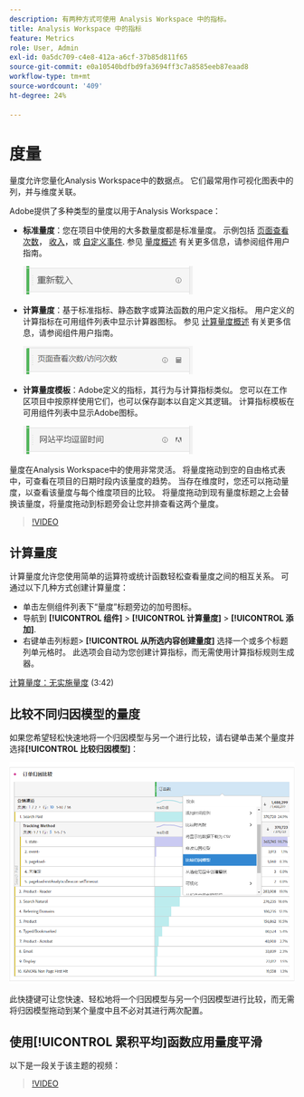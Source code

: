 ```yaml
---
description: 有两种方式可使用 Analysis Workspace 中的指标。
title: Analysis Workspace 中的指标
feature: Metrics
role: User, Admin
exl-id: 0a5dc709-c4e8-412a-a6cf-37b85d811f65
source-git-commit: e0a10540bdfbd9fa3694ff3c7a8585eeb87eaad8
workflow-type: tm+mt
source-wordcount: '409'
ht-degree: 24%

---
```


# 度量

量度允许您量化Analysis Workspace中的数据点。 它们最常用作可视化图表中的列，并与维度关联。

Adobe提供了多种类型的量度以用于Analysis Workspace：

* **标准量度**：您在项目中使用的大多数量度都是标准量度。 示例包括 [页面查看次数](/help/components/metrics/page-views.md)， [收入](/help/components/metrics/revenue.md)，或 [自定义事件](/help/components/metrics/custom-events.md). 参见 [量度概述](/help/components/metrics/overview.md) 有关更多信息，请参阅组件用户指南。

   ![标准量度](assets/standard-metric.png)

* **计算量度**：基于标准指标、静态数字或算法函数的用户定义指标。 用户定义的计算指标在可用组件列表中显示计算器图标。 参见 [计算量度概述](/help/components/c-calcmetrics/cm-overview.md) 有关更多信息，请参阅组件用户指南。

   ![计算量度](assets/calculated-metric.png)

* **计算量度模板**：Adobe定义的指标，其行为与计算指标类似。 您可以在工作区项目中按原样使用它们，也可以保存副本以自定义其逻辑。 计算指标模板在可用组件列表中显示Adobe图标。

   ![计算量度模板](assets/calculated-metric-template.png)

量度在Analysis Workspace中的使用非常灵活。 将量度拖动到空的自由格式表中，可查看在项目的日期时段内该量度的趋势。 当存在维度时，您还可以拖动量度，以查看该量度与每个维度项目的比较。 将量度拖动到现有量度标题之上会替换该量度，将量度拖动到标题旁会让您并排查看这两个量度。

>[!VIDEO](https://video.tv.adobe.com/v/40817/?quality=12)

## 计算量度

计算量度允许您使用简单的运算符或统计函数轻松查看量度之间的相互关系。 可通过以下几种方式创建计算量度：

* 单击左侧组件列表下“量度”标题旁边的加号图标。
* 导航到 **[!UICONTROL 组件]** > **[!UICONTROL 计算量度]** > **[!UICONTROL 添加]**.
* 右键单击列标题> **[!UICONTROL 从所选内容创建量度]** 选择一个或多个标题列单元格时。 此选项会自动为您创建计算指标，而无需使用计算指标规则生成器。

[计算量度：无实施量度](https://experienceleague.adobe.com/docs/analytics-learn/tutorials/components/calculated-metrics/calculated-metrics-implementationless-metrics.html?lang=zh-Hans) (3:42)

## 比较不同归因模型的量度

如果您希望轻松快速地将一个归因模型与另一个进行比较，请右键单击某个量度并选择&#x200B;**[!UICONTROL 比较归因模型]**：

![比较归因模型](assets/compare-attribution.png)

此快捷键可让您快速、轻松地将一个归因模型与另一个归因模型进行比较，而无需将归因模型拖动到某个量度中且不必对其进行两次配置。

## 使用[!UICONTROL 累积平均]函数应用量度平滑

以下是一段关于该主题的视频：

>[!VIDEO](https://video.tv.adobe.com/v/27068/?quality=12)
